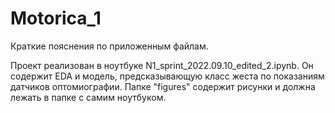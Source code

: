 # Motorica_1
Краткие пояснения по приложенным файлам.

Проект реализован в ноутбуке N1_sprint_2022.09.10_edited_2.ipynb. Он содержит EDA и модель, предсказывающую класс жеста по показаниям датчиков оптомиографии. Папке "figures" содержит рисунки и должна лежать в папке с самим ноутбуком.